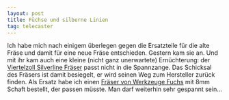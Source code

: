 ```yaml
---
layout: post
title: Füchse und silberne Linien
tag: telecaster
---
```

Ich habe mich nach einigem überlegen gegen die Ersatzteile für die alte Fräse und damit für eine neue Fräse entschieden.
Gestern kam sie an. Und mit ihr kam auch eine kleine (nicht ganz unerwartete) Ernüchterung: der [Viertelzoll Silverline Fräser](http://www.amazon.de/gp/product/B000LFY7VM?psc=1&redirect=true&ref_=oh_aui_detailpage_o00_s00)
passt nicht in die Spannzange. Das Schicksal des Fräsers ist damit besiegelt, er wird seinen Weg zum Hersteller zurück finden.
Als Ersatz habe ich einen [Fräser von Werkzeuge Fuchs](http://www.werkzeuge-fuchs.de/de/fraesen/oberfraeser/buendigfraeser-hw/hm-buendigfraeser-16x30x8mm-anlaufring-schaftseitig) mit 8mm Schaft bestellt, der passen müsste. Man darf weiterhin sehr gespannt sein...
